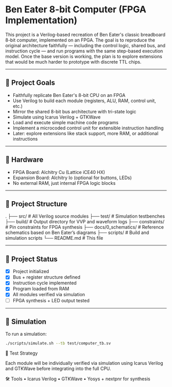# Ben Eater 8-bit Computer (FPGA Implementation)

This project is a Verilog-based recreation of Ben Eater's classic breadboard 8-bit computer, implemented on an FPGA. The goal is to reproduce the original architecture faithfully — including the control logic, shared bus, and instruction cycle — and run programs with the same step-based execution model. Once the base version is working, the plan is to explore extensions that would be much harder to prototype with discrete TTL chips.

---

## 🧠 Project Goals

- Faithfully replicate Ben Eater's 8-bit CPU on an FPGA
- Use Verilog to build each module (registers, ALU, RAM, control unit, etc.)
- Mirror the shared 8-bit bus architecture with tri-state logic
- Simulate using Icarus Verilog + GTKWave
- Load and execute simple machine code programs
- Implement a microcoded control unit for extensible instruction handling
- Later: explore extensions like stack support, more RAM, or additional instructions

---

## 🧰 Hardware

- FPGA Board: Alchitry Cu (Lattice iCE40 HX)
- Expansion Board: Alchitry Io (optional for buttons, LEDs)
- No external RAM, just internal FPGA logic blocks

---

## 📂 Project Structure

.
├── src/                  # All Verilog source modules
├── test/                 # Simulation testbenches
├── build/                # Output directory for VVP and waveform logs
├── constraints/          # Pin constraints for FPGA synthesis
├── docs/0_schematics/    # Reference schematics based on Ben Eater’s diagrams
├── scripts/              # Build and simulation scripts
└── README.md             # This file

---

## 🚦 Project Status

- [x] Project initialized
- [x] Bus + register structure defined
- [x] Instruction cycle implemented
- [x] Program loaded from RAM
- [x] All modules verified via simulation
- [ ] FPGA synthesis + LED output tested

---

## 🔧 Simulation

To run a simulation:

```bash
./scripts/simulate.sh --tb test/computer_tb.sv
```

🧪 Test Strategy

Each module will be individually verified via simulation using Icarus Verilog and GTKWave before integrating into the full CPU.

🛠️ Tools
 • Icarus Verilog
 • GTKWave
 • Yosys + nextpnr for synthesis
